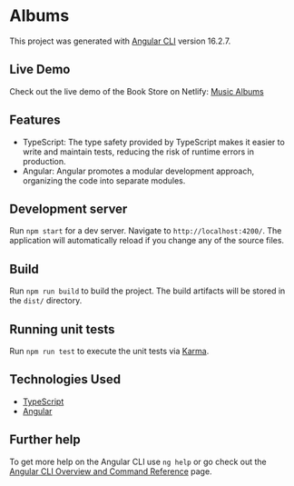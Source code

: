 # Albums

This project was generated with [Angular CLI](https://github.com/angular/angular-cli) version 16.2.7.

## Live Demo
Check out the live demo of the Book Store on Netlify: [Music Albums](https://fastidious-kringle-b02651.netlify.app/)

## Features

- TypeScript: The type safety provided by TypeScript makes it easier to write and maintain tests, reducing the risk of runtime errors in production.
- Angular: Angular promotes a modular development approach, organizing the code into separate modules.

## Development server

Run `npm start` for a dev server. Navigate to `http://localhost:4200/`. The application will automatically reload if you change any of the source files.

## Build

Run `npm run build` to build the project. The build artifacts will be stored in the `dist/` directory.

## Running unit tests

Run `npm run test` to execute the unit tests via [Karma](https://karma-runner.github.io).

## Technologies Used

- [TypeScript](https://www.typescriptlang.org/)
- [Angular](https://angularjs.org/)

## Further help

To get more help on the Angular CLI use `ng help` or go check out the [Angular CLI Overview and Command Reference](https://angular.io/cli) page.
